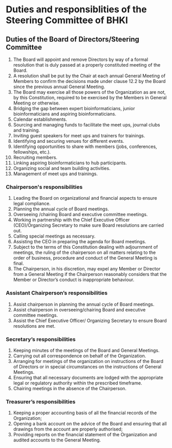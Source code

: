# Duties and responsiblities of the Steering Committee of BHKI

## Duties of the Board of Directors/Steering Committee
1. The Board will appoint and remove Directors by way of a formal resolution that is duly passed at a properly constituted meeting of the Board. 
2. A resolution shall be put by the Chair at each annual General Meeting of Members to confirm the decisions made under clause 12.2 by the Board since the previous annual General Meeting.
3. The Board may exercise all those powers of the Organization as are not, by this Constitution, required to be exercised by the Members in General Meeting or otherwise.
4. Bridging the gap between expert bioinformaticians, junior bioinformaticians and aspiring bioinformaticians.
5. Calendar establishments.
6. Sourcing and managing funds to facilitate the meet ups, journal clubs and training.
7. Inviting guest speakers for meet ups and trainers for trainings.
8. Identifying and securing venues for different events. 
8. Identifying opportunities to share with members (jobs, conferences, fellowships, etc.).
9. Recruiting members.
10. Linking aspiring bioinformaticians to hub participants.
11. Organizing social and team building activities.
12. Management of meet ups and trainings.



### Chairperson's responsibilities 
1. Leading the Board on organizational and financial aspects to ensure legal compliance.
2. Planning the annual cycle of Board meetings.
3. Overseeing /chairing Board and executive committee meetings.
4. Working in partnership with the Chief Executive Officer (CEO)/Organizing Secretary to make sure Board resolutions are carried out.
5. Calling special meetings as necessary.
6. Assisting the CEO in preparing the agenda for Board meetings.
7. Subject to the terms of this Constitution dealing with adjournment of meetings, the ruling of the chairperson on all matters relating to the order of business, procedure and conduct of the General Meeting is final.
8. The Chairperson, in his discretion, may expel any Member or Director from a General Meeting if the Chairperson reasonably considers that the Member or Director’s conduct is inappropriate behaviour. 

### Assistant Chairperson’s responsibilities
1. Assist chairperson in planning the annual cycle of Board meetings.
2. Assist chairperson in overseeing/chairing Board and executive committee meetings.
3. Assist the Chief Executive Officer/ Organizing Secretary to ensure Board resolutions are met.

### Secretary’s responsibilities
1. Keeping minutes of the meetings of the Board and General Meetings.
2. Carrying out all correspondence on behalf of the Organization.
3. Arranging for meetings of the organization on instructions of the Board of Directors or in special circumstances on the instructions of General Meetings.
4. Ensuring that all necessary documents are lodged with the appropriate legal or regulatory authority within the prescribed timeframe.
5. Chairing meetings in the absence of the Chairperson.

### Treasurer’s responsibilities
1. Keeping a proper accounting basis of all the financial records of the Organization; 
2. Opening a bank account on the advice of the Board and ensuring that all drawings from the account are properly authorised; 
3. Providing reports on the financial statement of the Organization and audited accounts to the General Meeting. 


